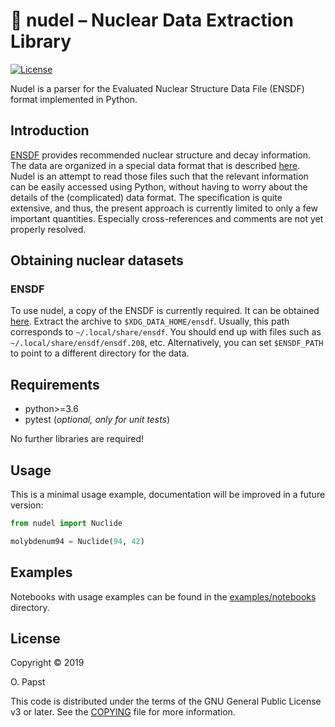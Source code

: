 # 🍝 nudel – Nuclear Data Extraction Library

[![License](https://img.shields.io/badge/License-GPL%20v3+-blue.svg)](COPYING)

Nudel is a parser for the Evaluated Nuclear Structure Data File (ENSDF) format implemented in Python.

## Introduction

[ENSDF](https://www.nndc.bnl.gov/ensdf/) provides recommended nuclear structure and decay information.
The data are organized in a special data format that is described [here](https://www.nndc.bnl.gov/nndcscr/documents/ensdf/ensdf-manual.pdf).
Nudel is an attempt to read those files such that the relevant information can be easily accessed using Python,
without having to worry about the details of the (complicated) data format.
The specification is quite extensive, and thus, the present approach is currently limited to only a few important quantities.
Especially cross-references and comments are not yet properly resolved.

## Obtaining nuclear datasets

### ENSDF

To use nudel, a copy of the ENSDF is currently required.
It can be obtained [here](https://www.nndc.bnl.gov/ensarchivals/).
Extract the archive to `$XDG_DATA_HOME/ensdf`.
Usually, this path corresponds to `~/.local/share/ensdf`.
You should end up with files such as `~/.local/share/ensdf/ensdf.208`, etc.
Alternatively, you can set `$ENSDF_PATH` to point to a different directory for the data.

## Requirements

- python>=3.6
- pytest (*optional, only for unit tests*)

No further libraries are required!

## Usage

This is a minimal usage example, documentation will be improved in a future version:

```python
from nudel import Nuclide

molybdenum94 = Nuclide(94, 42)
```

## Examples

Notebooks with usage examples can be found in the [examples/notebooks](examples/notebooks) directory.

## License

Copyright © 2019

O. Papst

This code is distributed under the terms of the GNU General Public License v3 or later. See the [COPYING](COPYING) file for more information.
